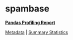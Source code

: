 # spambase

[**Pandas Profiling Report**](https://epistasislab.github.io/penn-ml-benchmarks/profile/spambase.html)

[Metadata](metadata.yaml) | [Summary Statistics](summary_stats.tsv)

